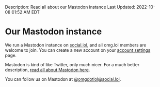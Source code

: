 Description: Read all about our Mastodon instance
Last Updated: 2022-10-08 01:52 AM EDT

# Our Mastodon instance

We run a Mastodon instance on [social.lol](https://social.lol), and all omg.lol members are welcome to join. You can create a new account on your [account settings](/account) page.

Mastodon is kind of like Twitter, only much nicer. For a much better description, [read all about Mastodon here](https://joinmastodon.org).

You can follow us on Mastodon at [@omgdotlol@social.lol](https://social.lol/@omgdotlol).
